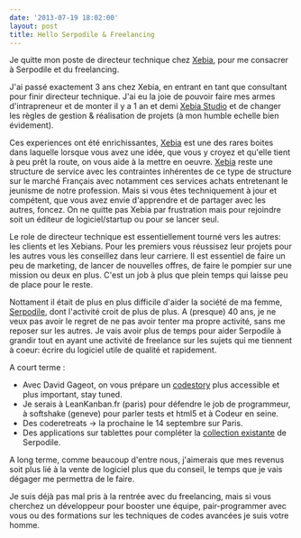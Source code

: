 ```yaml
---
date: '2013-07-19 18:02:00'
layout: post
title: Hello Serpodile & Freelancing
---
```

Je quitte mon poste de directeur technique chez [Xebia](http://www.xebia.fr/), pour me consacrer à Serpodile et du freelancing.

J'ai passé exactement 3 ans chez Xebia, en entrant en tant que consultant pour finir directeur technique. J'ai eu la joie de pouvoir faire mes armes d'intrapreneur et de monter il y a 1 an et demi [Xebia Studio](http://studio.xebia.fr/) et de changer les règles de gestion & réalisation de projets (à mon humble echelle bien évidement).

Ces experiences ont été  enrichissantes, [Xebia](http://www.xebia.fr/) est une des rares boites dans laquelle lorsque vous avez une idée, que vous y croyez et qu'elle tient à peu prêt la route, on vous aide à la mettre en oeuvre. [Xebia](http://www.xebia.fr/) reste une structure de service avec les contraintes inhérentes de ce type de structure sur le marché Français avec notamment ces services achats entretenant le jeunisme de notre profession. Mais si vous êtes techniquement à jour et compétent, que vous avez envie d'apprendre et de partager avec les autres, foncez. On ne quitte pas Xebia par frustration mais pour rejoindre soit un éditeur de logiciel/startup ou pour se lancer seul.

Le role de directeur technique est essentiellement tourné vers les autres: les clients et les Xebians. Pour les premiers vous réussisez leur projets pour les autres vous les conseillez dans leur carriere. Il est essentiel de faire un peu de marketing, de lancer de nouvelles offres, de faire le pompier sur une mission ou deux en plus. C'est un job à plus que plein temps qui laisse peu de place pour le reste.

Nottament il était de plus en plus difficile d'aider la société de ma femme, [Serpodile](http://serpodile.com), dont l'activité croit de plus de plus. A (presque) 40 ans, je ne veux pas avoir le regret de ne pas avoir tenter ma propre activité, sans me reposer sur les autres. Je vais avoir plus de temps pour aider Serpodile à grandir tout en ayant une activité de freelance sur les sujets qui me tiennent à coeur: écrire du logiciel utile de qualité et rapidement.

A court terme :
 * Avec David Gageot, on vous prépare un [codestory](http://code-story.net) plus accessible et plus important, stay tuned.
 * Je serais à LeanKanban.fr (paris) pour défendre le job de programmeur, à softshake (geneve) pour parler tests et html5 et à Codeur en seine.
 * Des coderetreats -> la prochaine le 14 septembre sur Paris.
 * Des applications sur tablettes pour compléter la [collection existante](https://itunes.apple.com/fr/app/cursiveshd/id611725294) de Serpodile.

 A long terme, comme beaucoup d'entre nous, j'aimerais que mes revenus soit plus lié à la vente de logiciel plus que du conseil, le temps que je vais dégager me permettra de le faire.

Je suis déjà pas mal pris à la rentrée avec du freelancing, mais si vous cherchez un développeur pour booster une équipe, pair-programmer avec vous ou des formations sur les techniques de codes avancées je suis votre homme.


